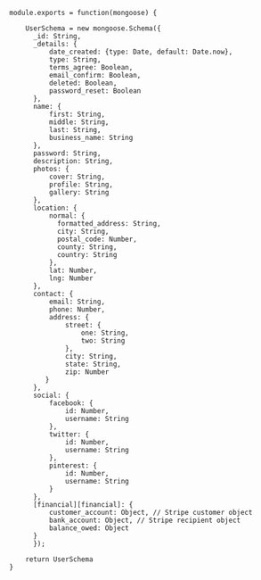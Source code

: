     module.exports = function(mongoose) {

        UserSchema = new mongoose.Schema({
          _id: String,
          _details: {
              date_created: {type: Date, default: Date.now},
              type: String,
              terms_agree: Boolean,
              email_confirm: Boolean,
              deleted: Boolean,
              password_reset: Boolean
          },
          name: {
              first: String,
              middle: String,
              last: String,
              business_name: String
          },
          password: String,
          description: String,
          photos: {
              cover: String,
              profile: String,
              gallery: String
          },
          location: {
              normal: {
                formatted_address: String,
                city: String,
                postal_code: Number,
                county: String,
                country: String  
              },
              lat: Number,
              lng: Number
          },
          contact: {
              email: String,
              phone: Number,
              address: {
                  street: {
                      one: String,
                      two: String
                  },
                  city: String,
                  state: String,
                  zip: Number
             }
          },
          social: {
              facebook: {
                  id: Number,
                  username: String
              },
              twitter: {
                  id: Number,
                  username: String
              },
              pinterest: {
                  id: Number,
                  username: String
              }
          },
          [financial][financial]: {
              customer_account: Object, // Stripe customer object
              bank_account: Object, // Stripe recipient object
              balance_owed: Object
          }
          });
        
        return UserSchema
    }